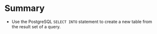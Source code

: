 # Summary

- Use the PostgreSQL `SELECT INTO` statement to create a new table from the result set of a query.
